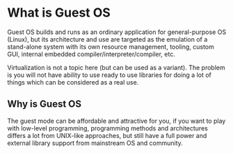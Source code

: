 # What is Guest OS

Guest OS builds and runs as an ordinary application for general-purpose OS
(Linux), but its architecture and use are targeted as the emulation of a
stand-alone system with its own resource management, tooling, custom GUI,
internal embedded compiler/interpreter/compiler, etc.

Virtualization is not a topic here (but can be used as a variant). The problem
is you will not have ability to use ready to use libraries for doing a lot of
things which can be considered as a real use.

## Why is Guest OS

The guest mode can be affordable and attractive for you, if you want to play
with low-level programming, programming methods and architectures differs a lot
from UNIX-like approaches, but still have a full power and external library
support from mainstream OS and community.
